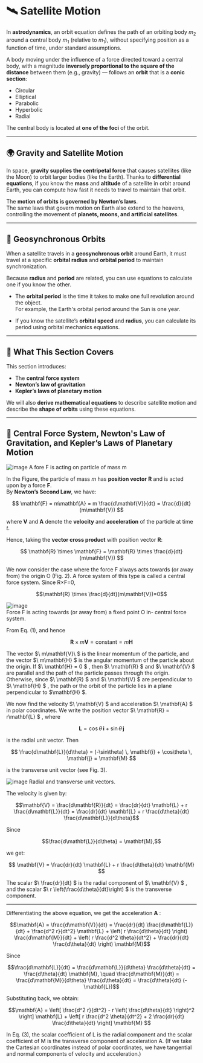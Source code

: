 # 🛰️ Satellite Motion

In **astrodynamics**, an orbit equation defines the path of an orbiting body $m_2$ around a central body $m_1$ (relative to $m_1$), without specifying position as a function of time, under standard assumptions.

A body moving under the influence of a force directed toward a central body, with a magnitude **inversely proportional to the square of the distance** between them (e.g., gravity) — follows an **orbit** that is a **conic section**:  
- Circular  
- Elliptical  
- Parabolic  
- Hyperbolic  
- Radial  

The central body is located at **one of the foci** of the orbit.

---

## 🌍 Gravity and Satellite Motion

In space, **gravity supplies the centripetal force** that causes satellites (like the Moon) to orbit larger bodies (like the Earth). Thanks to **differential equations**, if you know the **mass** and **altitude** of a satellite in orbit around Earth, you can compute how fast it needs to travel to maintain that orbit.

The **motion of orbits is governed by Newton’s laws**.  
The same laws that govern motion on Earth also extend to the heavens, controlling the movement of **planets, moons, and artificial satellites**.

---

## 🔁 Geosynchronous Orbits

When a satellite travels in a **geosynchronous orbit** around Earth, it must travel at a specific **orbital radius** and **orbital period** to maintain synchronization.

Because **radius** and **period** are related, you can use equations to calculate one if you know the other.

- The **orbital period** is the time it takes to make one full revolution around the object.  
  For example, the Earth's orbital period around the Sun is one year.

- If you know the satellite’s **orbital speed** and **radius**, you can calculate its period using orbital mechanics equations.

---

## 📘 What This Section Covers

This section introduces:
- The **central force system**
- **Newton’s law of gravitation**
- **Kepler’s laws of planetary motion**

We will also **derive mathematical equations** to describe satellite motion and describe the **shape of orbits** using these equations.

---

## 🌌 Central Force System, Newton's Law of Gravitation, and Kepler’s Laws of Planetary Motion
![image](https://github.com/user-attachments/assets/78d11813-9602-424f-a566-e0a05d8dac64) A fore F is acting on particle of mass m

In the Figure, the particle of mass $m$ has **position vector** $\mathbf{R}$ and is acted upon by a force $\mathbf{F}$.  
By **Newton’s Second Law**, we have:

$$
\mathbf{F} = m\mathbf{A} = m \frac{d\mathbf{V}}{dt} = \frac{d}{dt}(m\mathbf{V})
$$

where $\mathbf{V}$ and $\mathbf{A}$ denote the **velocity** and **acceleration** of the particle at time $t$.

Hence, taking the **vector cross product** with position vector $\mathbf{R}$:

$$
\mathbf{R} \times \mathbf{F} = \mathbf{R} \times \frac{d}{dt}(m\mathbf{V})
$$

We now consider the case where the force F always acts towards (or away from) the origin O (Fig. 2). A force system of this type is called a central force system. Since R×F=0, 

$$\mathbf{R} \times \frac{d}{dt}(m\mathbf{V})=0$$

![image](https://github.com/user-attachments/assets/aab8ffe4-be06-479b-9ca2-7b8b234d8232)  
Force F is acting towards (or away from) a fixed point O in- central force system.


From Eq. (1), and hence  

$$
\mathbf{R} \times m\mathbf{V} = \text{constant} = m\mathbf{H}
$$


The vector 
$\ m\mathbf{V}\ $
is the linear momentum of the particle, and the vector 
$\ m\mathbf{H} \$ 
is the angular momentum of the particle about the origin. If 
$\ \mathbf{H} = 0 \$
, then 
$\ \mathbf{R} \$ 
and 
$\ \mathbf{V} \$ 
are parallel and the path of the particle passes through the origin. Otherwise, since 
$\ \mathbf{R} \$
and 
$\ \mathbf{V} \$
are perpendicular to 
$\ \mathbf{H} \$
, the path or the orbit of the particle lies in a plane perpendicular to 
$\mathbf{H} \$.

We now find the velocity 
$\ \mathbf{V} \$ 
and acceleration 
$\ \mathbf{A} \$ 
in polar coordinates. We write the position vector 
$\ \mathbf{R} = r\mathbf{L} \$
, where  

$$
\mathbf{L} = \cos\theta \, \mathbf{i} + \sin\theta \, \mathbf{j}
$$ 

is the radial unit vector. Then  

$$
\frac{d\mathbf{L}}{d\theta} = (-\sin\theta) \, \mathbf{i} + \cos\theta \, \mathbf{j} = \mathbf{M}
$$  
 
 is the transverse unit vector (see Fig. 3).
 
![image](https://github.com/user-attachments/assets/887edac7-f4d6-4740-9bbb-d86ff752544a)  Radial and transverse unit vectors. 



The velocity is given by:

```math
\mathbf{V} = \frac{d\mathbf{R}}{dt} = \frac{dr}{dt} \mathbf{L} + r \frac{d\mathbf{L}}{dt} = \frac{dr}{dt} \mathbf{L} + r \frac{d\theta}{dt} \frac{d\mathbf{L}}{d\theta}
```

Since  
```math
\frac{d\mathbf{L}}{d\theta} = \mathbf{M},
```  
we get:


$$
\mathbf{V} = \frac{dr}{dt} \mathbf{L} + r \frac{d\theta}{dt} \mathbf{M}
$$


The scalar 
$\ \frac{dr}{dt} \$ 
is the radial component of 
$\ \mathbf{V} \$
, and the scalar 
$\ r \left(\frac{d\theta}{dt}\right) \$
is the transverse component.

---

Differentiating the above equation, we get the acceleration 
$\mathbf{A}$ 
:

```math
\mathbf{A} = \frac{d\mathbf{V}}{dt} = \frac{dr}{dt} \frac{d\mathbf{L}}{dt} + \frac{d^2 r}{dt^2} \mathbf{L} + \left( r \frac{d\theta}{dt} \right) \frac{d\mathbf{M}}{dt} + \left( r \frac{d^2 \theta}{dt^2} + \frac{dr}{dt} \frac{d\theta}{dt} \right) \mathbf{M}
```

Since

```math
\frac{d\mathbf{L}}{dt} = \frac{d\mathbf{L}}{d\theta} \frac{d\theta}{dt} = \frac{d\theta}{dt} \mathbf{M}, \quad
\frac{d\mathbf{M}}{dt} = \frac{d\mathbf{M}}{d\theta} \frac{d\theta}{dt} = \frac{d\theta}{dt} (-\mathbf{L})
```

Substituting back, we obtain:

```math
\mathbf{A} = \left[ \frac{d^2 r}{dt^2} - r \left( \frac{d\theta}{dt} \right)^2 \right] \mathbf{L} + \left[ r \frac{d^2 \theta}{dt^2} + 2 \frac{dr}{dt} \frac{d\theta}{dt} \right] \mathbf{M} 
```

In Eq. (3), the scalar coefficient of L is the radial component and the scalar coefficient of M is the transverse component of acceleration A.
(If we take the Cartesian coordinates instead of polar coordinates, we have tangential and normal components of velocity and acceleration.)


